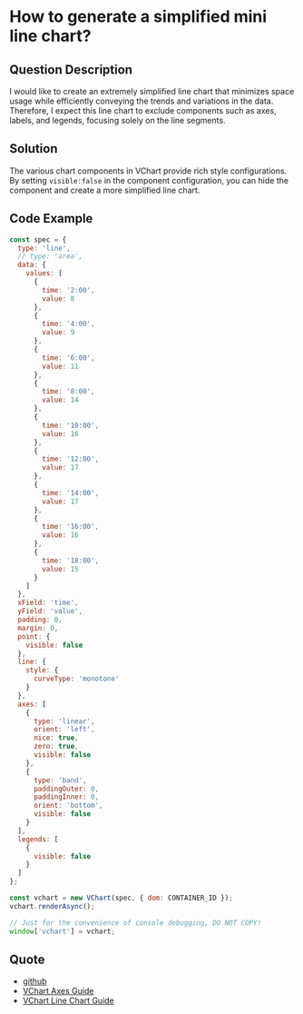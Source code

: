 # How to generate a simplified mini line chart?

## Question Description

I would like to create an extremely simplified line chart that minimizes space usage while efficiently conveying the trends and variations in the data.
Therefore, I expect this line chart to exclude components such as axes, labels, and legends, focusing solely on the line segments.

## Solution

The various chart components in VChart provide rich style configurations.
By setting `visible:false` in the component configuration, you can hide the component and create a more simplified line chart.

## Code Example

```javascript livedemo
const spec = {
  type: 'line',
  // type: 'area',
  data: {
    values: [
      {
        time: '2:00',
        value: 8
      },
      {
        time: '4:00',
        value: 9
      },
      {
        time: '6:00',
        value: 11
      },
      {
        time: '8:00',
        value: 14
      },
      {
        time: '10:00',
        value: 16
      },
      {
        time: '12:00',
        value: 17
      },
      {
        time: '14:00',
        value: 17
      },
      {
        time: '16:00',
        value: 16
      },
      {
        time: '18:00',
        value: 15
      }
    ]
  },
  xField: 'time',
  yField: 'value',
  padding: 0,
  margin: 0,
  point: {
    visible: false
  },
  line: {
    style: {
      curveType: 'monotone'
    }
  },
  axes: [
    {
      type: 'linear',
      orient: 'left',
      nice: true,
      zero: true,
      visible: false
    },
    {
      type: 'band',
      paddingOuter: 0,
      paddingInner: 0,
      orient: 'bottom',
      visible: false
    }
  ],
  legends: [
    {
      visible: false
    }
  ]
};

const vchart = new VChart(spec, { dom: CONTAINER_ID });
vchart.renderAsync();

// Just for the convenience of console debugging, DO NOT COPY!
window['vchart'] = vchart;
```

## Quote

- [github](https://github.com/VisActor/VChart)
- [VChart Axes Guide](https://visactor.io/vchart/guide/concepts/axes)
- [VChart Line Chart Guide](https://visactor.io/vchart/guide/chart/line)
